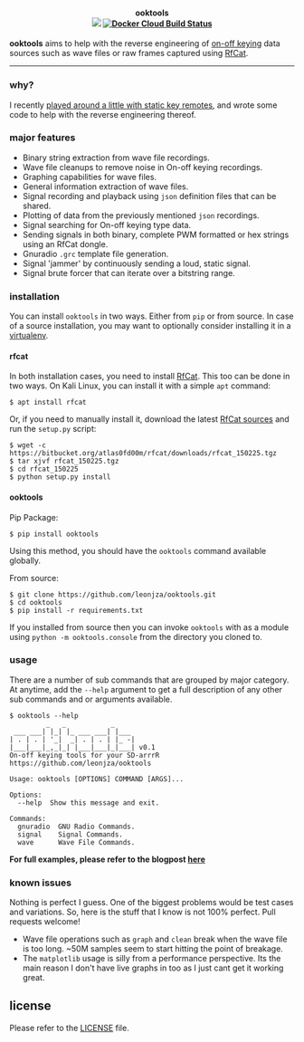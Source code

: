 <h4 align="center">
    ooktools
    <br>
    <img src="images/banner.png">
    <a href="https://hub.docker.com/r/leonjza/ooktools"><img alt="Docker Cloud Build Status" src="https://img.shields.io/docker/cloud/build/leonjza/ooktools"></a>
</h4>

**ooktools** aims to help with the reverse engineering of [on-off keying](https://en.wikipedia.org/wiki/On-off_keying) data sources such as wave files or raw frames captured using [RfCat](https://bitbucket.org/atlas0fd00m/rfcat).

---

### why?
I recently [played around a little with static key remotes](https://virtualenv.pypa.io/en/stable/), and wrote some code to help with the reverse engineering thereof.

### major features

- Binary string extraction from wave file recordings.
- Wave file cleanups to remove noise in On-off keying recordings.
- Graphing capabilities for wave files.
- General information extraction of wave files.
- Signal recording and playback using `json` definition files that can be shared.
- Plotting of data from the previously mentioned `json` recordings.
- Signal searching for On-off keying type data.
- Sending signals in both binary, complete PWM formatted or hex strings using an RfCat dongle.
- Gnuradio `.grc` template file generation.
- Signal 'jammer' by continuously sending a loud, static signal.
- Signal brute forcer that can iterate over a bitstring range.

### installation
You can install `ooktools` in two ways. Either from `pip` or from source. In case of a source installation, you may want to optionally consider installing it in a [virtualenv](https://virtualenv.pypa.io/en/stable/).

#### rfcat
In both installation cases, you need to install [RfCat](https://bitbucket.org/atlas0fd00m/rfcat). This too can be done in two ways. On Kali Linux, you can install it with a simple `apt` command:

```
$ apt install rfcat
```

Or, if you need to manually install it, download the latest [RfCat sources](https://bitbucket.org/atlas0fd00m/rfcat/downloads) and run the `setup.py` script:

```
$ wget -c https://bitbucket.org/atlas0fd00m/rfcat/downloads/rfcat_150225.tgz
$ tar xjvf rfcat_150225.tgz
$ cd rfcat_150225
$ python setup.py install
```
#### ooktools
Pip Package:
```
$ pip install ooktools
```

Using this method, you should have the `ooktools` command available globally.

From source:
```
$ git clone https://github.com/leonjza/ooktools.git
$ cd ooktools
$ pip install -r requirements.txt
```

If you installed from source then you can invoke `ooktools` with as a module using `python -m ooktools.console` from the directory you cloned to.

### usage
There are a number of sub commands that are grouped by major category. At anytime, add the `--help` argument to get a full description of any other sub commands and or arguments available.

```
$ ooktools --help
         _   _           _
 ___ ___| |_| |_ ___ ___| |___
| . | . | '_|  _| . | . | |_ -|
|___|___|_,_|_| |___|___|_|___| v0.1
On-off keying tools for your SD-arrrR
https://github.com/leonjza/ooktools

Usage: ooktools [OPTIONS] COMMAND [ARGS]...

Options:
  --help  Show this message and exit.

Commands:
  gnuradio  GNU Radio Commands.
  signal    Signal Commands.
  wave      Wave File Commands.
```

**For full examples, please refer to the blogpost [here](https://leonjza.github.io/blog/2016/10/08/ooktools-on-off-keying-tools-for-your-sdr/)**

### known issues
Nothing is perfect I guess. One of the biggest problems would be test cases and variations. So, here is the stuff that I know is not 100% perfect. Pull requests welcome!

- Wave file operations such as `graph` and `clean` break when the wave file is too long. ~50M samples seem to start hitting the point of breakage.
- The `matplotlib` usage is silly from a performance perspective. Its the main reason I don't have live graphs in too as I just cant get it working great.

## license
Please refer to the [LICENSE](https://github.com/leonjza/ooktools/blob/master/LICENSE) file.

